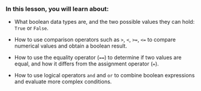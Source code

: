 ### In this lesson, you will learn about: 

- What boolean data types are, and the two possible values they can hold: `True` or `False`. 

- How to use comparison operators such as `>`, `<`, `>=`, `<=` to compare numerical values and obtain a boolean result. 

- How to use the equality operator (`==`) to determine if two values are equal, and how it differs from the assignment operator (`=`).

- How to use logical operators `and` and `or` to combine boolean expressions and evaluate more complex conditions.
